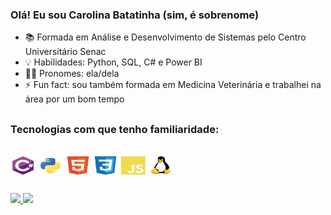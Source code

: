 ### Olá! Eu sou Carolina Batatinha (sim, é sobrenome)

- 📚 Formada em Análise e Desenvolvimento de Sistemas pelo Centro Universitário Senac
- 💡 Habilidades: Python, SQL, C# e Power BI
- 🙋‍♀️ Pronomes: ela/dela
- ⚡ Fun fact: sou também formada em Medicina Veterinária e trabalhei na área por um bom tempo

##
### Tecnologias com que tenho familiaridade:
<div style="display: inline_block"><br>
  <img align="center" alt="Carol-Csharp" height="30" width="40" src="https://raw.githubusercontent.com/devicons/devicon/master/icons/csharp/csharp-original.svg">
  <img align="center" alt="Carol-Python" height="30" width="40" src="https://raw.githubusercontent.com/devicons/devicon/master/icons/python/python-original.svg">
 
  <img align="center" alt="Carol-HTML" height="30" width="40" src="https://raw.githubusercontent.com/devicons/devicon/master/icons/html5/html5-original.svg">
  <img align="center" alt="Carol-CSS" height="30" width="40" src="https://raw.githubusercontent.com/devicons/devicon/master/icons/css3/css3-original.svg">
  <img align="center" alt="Carol-Js" height="30" width="40" src="https://raw.githubusercontent.com/devicons/devicon/master/icons/javascript/javascript-plain.svg">
  <img align="center" alt="Carol-Linux" height="30" width="40" src="https://raw.githubusercontent.com/devicons/devicon/master/icons/linux/linux-original.svg">  
  <!--<img align="center" alt="Carol-Java" height="30" width="40" src="https://raw.githubusercontent.com/devicons/devicon/master/icons/java/java-original.svg"> -->
</div>

##   

<div align="justify">
  <a href="https://github.com/CarolinaBatatinha">
  <img height="180em" src="https://github-readme-stats.vercel.app/api?username=CarolinaBatatinha&show_icons=true&theme=dracula&include_all_commits=true&count_private=true"/>

  <img height="170em" src="https://github-readme-stats.vercel.app/api/top-langs/?username=CarolinaBatatinha&layout=compact&langs_count=7&theme=dracula"/>
</div>
